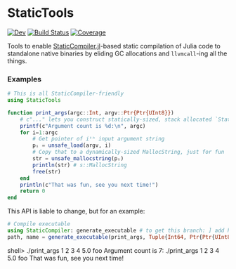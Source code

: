 # StaticTools

[![Dev](https://img.shields.io/badge/docs-dev-blue.svg)](https://brenhinkeller.github.io/StaticTools.jl/dev)
[![Build Status](https://github.com/brenhinkeller/StaticTools.jl/actions/workflows/CI.yml/badge.svg?branch=main)](https://github.com/brenhinkeller/StaticTools.jl/actions/workflows/CI.yml?query=branch%3Amain)
[![Coverage](https://codecov.io/gh/brenhinkeller/StaticTools.jl/branch/main/graph/badge.svg)](https://codecov.io/gh/brenhinkeller/StaticTools.jl)

Tools to enable [StaticCompiler.jl](https://github.com/tshort/StaticCompiler.jl)-based static compilation of Julia code to standalone native binaries by eliding GC allocations and `llvmcall`-ing all the things.

### Examples
```julia
# This is all StaticCompiler-friendly
using StaticTools

function print_args(argc::Int, argv::Ptr{Ptr{UInt8}})
    # c"..." lets you construct statically-sized, stack allocated `StaticString`s
    printf(c"Argument count is %d:\n", argc)
    for i=1:argc
        # Get pointer of iᵗʰ input argument string
        pᵢ = unsafe_load(argv, i)
        # Copy that to a dynamically-sized MallocString, just for fun
        str = unsafe_mallocstring(pᵢ)
        println(str) # s::MallocString
        free(str)
    end
    println(c"That was fun, see you next time!")
    return 0
end
```
This API is liable to change, but for an example:
```julia
# Compile executable
using StaticCompiler: generate_executable # to get this branch: ] add https://github.com/brenhinkeller/StaticCompiler.jl#executables
path, name = generate_executable(print_args, Tuple{Int64, Ptr{Ptr{UInt8}}}, "./")
```
shell> ./print_args 1 2 3 4 5.0 foo
Argument count is 7:
./print_args
1
2
3
4
5.0
foo
That was fun, see you next time!
```
